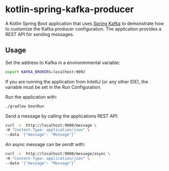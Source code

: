 # kotlin-spring-kafka-producer

A Kotlin Spring Boot application that uses [Spring Kafka](https://spring.io/projects/spring-kafka) to demonstrate how to customize the Kafka producer configuration. The application provides a REST API for sending messages.

## Usage

Set the address to Kafka in a environmmental variable:

```sh
export KAFKA_BROKERS=localhost:9092 
```

If you are running the application from IntelliJ (or any other IDE), the variable must be set in the Run Configuration.

Run the application with:

```sh
./gradlew bootRun  
```

Send a message by calling the applications REST API:

```sh
curl -s  http://localhost:9000/message \
-H "Content-Type: application/json" \
--data '{"message": "Message"}'
```

An async message can be sendt with:

```sh
curl -s  http://localhost:9000/message/async \
-H "Content-Type: application/json" \
--data '{"message": "Message"}'
```
